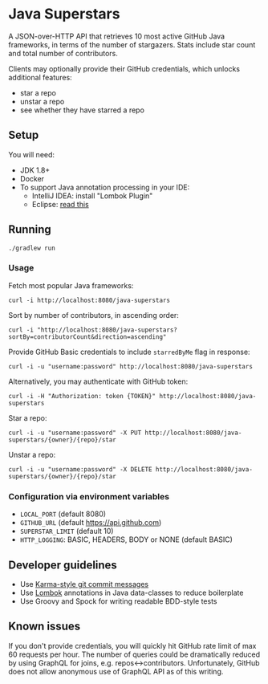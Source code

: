 # Java Superstars

A JSON-over-HTTP API that retrieves 10 most active GitHub Java frameworks, in terms of the number of stargazers.
Stats include star count and total number of contributors.

Clients may optionally provide their GitHub credentials, which unlocks additional features:
- star a repo
- unstar a repo
- see whether they have starred a repo

## Setup

You will need:

- JDK 1.8+
- Docker
- To support Java annotation processing in your IDE:
  - IntelliJ IDEA: install "Lombok Plugin"
  - Eclipse: [read this](https://howtodoinjava.com/automation/lombok-eclipse-installation-examples/) 

## Running

    ./gradlew run

### Usage

Fetch most popular Java frameworks:

    curl -i http://localhost:8080/java-superstars

Sort by number of contributors, in ascending order:

    curl -i "http://localhost:8080/java-superstars?sortBy=contributorCount&direction=ascending"

Provide GitHub Basic credentials to include `starredByMe` flag in response:

    curl -i -u "username:password" http://localhost:8080/java-superstars

Alternatively, you may authenticate with GitHub token:

    curl -i -H "Authorization: token {TOKEN}" http://localhost:8080/java-superstars

Star a repo:

    curl -i -u "username:password" -X PUT http://localhost:8080/java-superstars/{owner}/{repo}/star

Unstar a repo:

    curl -i -u "username:password" -X DELETE http://localhost:8080/java-superstars/{owner}/{repo}/star

### Configuration via environment variables

- `LOCAL_PORT` (default 8080)
- `GITHUB_URL` (default https://api.github.com)
- `SUPERSTAR_LIMIT` (default 10)
- `HTTP_LOGGING`: BASIC, HEADERS, BODY or NONE (default BASIC)

## Developer guidelines

- Use [Karma-style git commit messages](http://karma-runner.github.io/2.0/dev/git-commit-msg.html)
- Use [Lombok](https://projectlombok.org) annotations in Java data-classes to reduce boilerplate
- Use Groovy and Spock for writing readable BDD-style tests

## Known issues

If you don't provide credentials, you will quickly hit GitHub rate limit of max 60 requests per hour.
The number of queries could be dramatically reduced by using GraphQL for joins, e.g. repos<->contributors.
Unfortunately, GitHub does not allow anonymous use of GraphQL API as of this writing.
